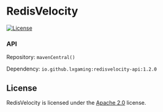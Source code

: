 # RedisVelocity

[![License](https://lxgaming.github.io/badges/License-Apache%202.0-blue.svg)](https://www.apache.org/licenses/LICENSE-2.0)

### API
Repository: `mavenCentral()`

Dependency: `io.github.lxgaming:redisvelocity-api:1.2.0`

## License
RedisVelocity is licensed under the [Apache 2.0](https://www.apache.org/licenses/LICENSE-2.0) license.